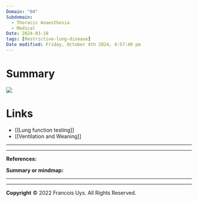 ```yaml
---
Domain: "04"
Subdomain:
  - Thoracic Anaesthesia
  - Medical
Date: 2024-03-18
tags: [Restrictive-lung-disease]
Date modified: Friday, October 4th 2024, 4:57:40 pm
---
```


# Summary

![](Pasted%20image%2020240314170251.png)

# Links
- [[Lung function testing]]
- [[Ventilation and Weaning]]

---

---
**References:**

**Summary or mindmap:**

---------------------------------------------------------------------------------------------


---

**Copyright**
© 2022 Francois Uys. All Rights Reserved.
